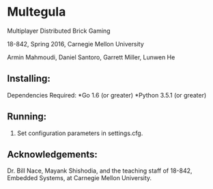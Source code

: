 # Multegula

Multiplayer Distributed Brick Gaming

18-842, Spring 2016, Carnegie Mellon University

Armin Mahmoudi, Daniel Santoro, Garrett Miller, Lunwen He

Installing:
---------------------------------------------------------
Dependencies Required:
	*Go 1.6 (or greater)
	*Python 3.5.1 (or greater)

Running:
---------------------------------------------------------
1. Set configuration parameters in settings.cfg.


Acknowledgements:
---------------------------------------------------------
Dr. Bill Nace, Mayank Shishodia, and the teaching staff of 18-842, 
Embedded Systems, at Carnegie Mellon University.

